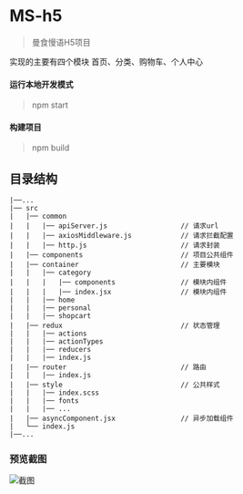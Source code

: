# MS-h5
> 曼食慢语H5项目

实现的主要有四个模块
首页、分类、购物车、个人中心

#### 运行本地开发模式
> npm start

#### 构建项目
> npm build

## 目录结构

    |──...                 
    |── src
    |   |── common
    |   |   |── apiServer.js                  // 请求url
    |   |   |── axiosMiddleware.js            // 请求拦截配置
    |   |   |── http.js                       // 请求封装
    |   |── components                        // 项目公共组件 
    |   |── container                         // 主要模块
    |   |   |── category
    |   |   |   |── components                // 模块内组件
    |   |   |   |── index.jsx                 // 模块内组件
    |   |   |── home
    |   |   |── personal
    |   |   |── shopcart
    |   |── redux                             // 状态管理          
    |   |   |── actions
    |   |   |── actionTypes
    |   |   |── reducers
    |   |   |── index.js
    |   |── router                            // 路由
    |   |   |── index.js
    |   |── style                             // 公共样式
    |   |   |── index.scss
    |   |   |── fonts
    |   |   |── ...
    |   |── asyncComponent.jsx                // 异步加载组件
    |   └── index.js
    |──...



### 预览截图

![截图](https://github.com/FredaFei/React_MS_H5/blob/1.png)